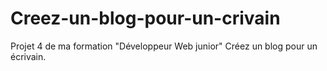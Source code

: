 # Creez-un-blog-pour-un-crivain
Projet 4 de ma formation "Développeur Web junior" Créez un blog pour un écrivain.
